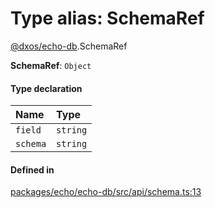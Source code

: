 # Type alias: SchemaRef

[@dxos/echo-db](../modules/dxos_echo_db.md).SchemaRef

 **SchemaRef**: `Object`

#### Type declaration

| Name | Type |
| :------ | :------ |
| `field` | `string` |
| `schema` | `string` |

#### Defined in

[packages/echo/echo-db/src/api/schema.ts:13](https://github.com/dxos/dxos/blob/db8188dae/packages/echo/echo-db/src/api/schema.ts#L13)
